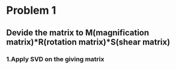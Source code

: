 # Problem 1

## Devide the matrix to M(magnification matrix)*R(rotation matrix)*S(shear matrix)

### 1.Apply SVD on the giving matrix